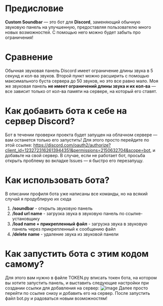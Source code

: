 # Предисловие
**Custom Soundbar** — это бот для **Discord**, заменяющий обычную звуковую панель на улучшенную, предоставляя пользователю много новых возможностей. С помощью него можно будет забыть про ограничения!

# Сравнение
Обычная звуковая панель Discord имеет ограничение длины звука в 5 секунд и кол-ва звуков. Второй пункт можно расширить с помощью максимального буста сервера до 50 звуков, но это все равно мало. Моя же звуковая панель **не имеет ограничений длины звука и их кол-ва** — все зависит только от кол-ва памяти на сервере, на который его ставят.

# Как добавить бота к себе на сервер Discord?
Бот в течении проверки проекта будет запущен на облачном сервере — вам останется только его запустить! Для этого просто перейдите по этой ссылке: https://discord.com/oauth2/authorize?client_id=1232723162613944351&permissions=2150632704&scope=bot, и добавьте на свой сервер. В случае, если не работает бот, просьба открыть проблему во вкладке Issues — я быстро его перезапущу. 

# Как использовать бота?
В описании профиля бота уже написаны все команды, но на всякий случай я продублирую их сюда
1. **/soundbar** - открыть звуковую панель
2. **/load url name** - загрузка звука в звуковую панель по ссылке-установщику
3. **/load name + прикрепленный файл** - загрузка звука в звуковую панель через прикрепленный к сообщению файл
4. **/delete name** - удаление звука из звуковой панели

# Как запустить бота с этим кодом самому?
Для этого вам нужно в файле TOKEN.py вписать токен бота, на котором вы хотите запустить панель, и выставить следующие настройки при создании ссылки для добавления на сервер:
![image](https://github.com/s1nhronn/Soundbar_Yandex_Lyceum/assets/149201515/c46eceb3-415e-43c2-8def-709f32696187)
Далее просто перейти по ссылке снизу и добавить его на сервер. После запустить файл bot.py и радоваться новым возможностям!

